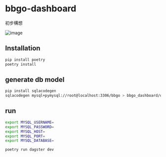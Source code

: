 # bbgo-dashboard

初步構想

![image](https://github.com/narumiruna/bbgo-dashboard/assets/4680567/0a40325a-799b-42bb-a5a8-540cebddc87d)

## Installation

```sh
pip install poetry
poetry install
```

## generate db model

```sh
pip install sqlacodegen
sqlacodegen mysql+pymysql://root@localhost:3306/bbgo > bbgo_dashboard/db/model.py
```

## run

```sh
export MYSQL_USERNAME=
export MYSQL_PASSWORD=
export MYSQL_HOST=
export MYSQL_PORT=
export MYSQL_DATABASE=

poetry run dagster dev
```
